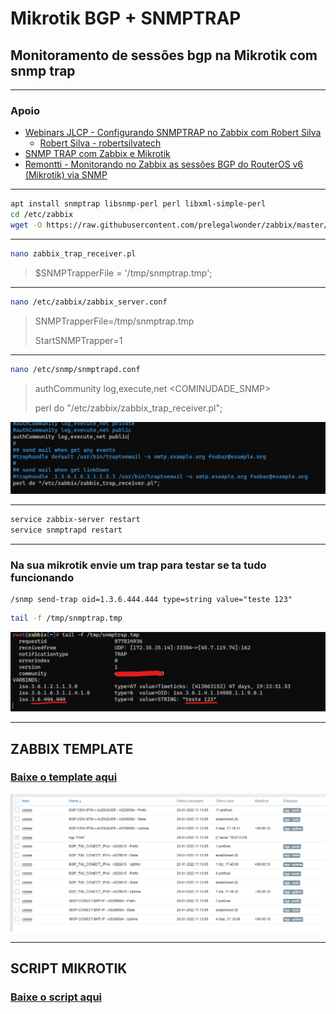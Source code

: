 # Mikrotik BGP + SNMPTRAP

## Monitoramento de sessões bgp na Mikrotik com snmp trap

---

### Apoio

* [Webinars JLCP - Configurando SNMPTRAP no Zabbix com Robert Silva](https://youtu.be/t9REGzRneGQ)
  * [Robert Silva - robertsilvatech](https://github.com/robertsilvatech)
* [SNMP TRAP com Zabbix e Mikrotik](https://youtu.be/-lWz4pZxems)
* [Remontti - Monitorando no Zabbix as sessões BGP do RouterOS v6 (Mikrotik) via SNMP](https://blog.remontti.com.br/6175)

---

```sh
apt install snmptrap libsnmp-perl perl libxml-simple-perl
cd /etc/zabbix
wget -O https://raw.githubusercontent.com/prelegalwonder/zabbix/master/misc/snmptrap/zabbix_trap_receiver.pl
```

---

```sh
nano zabbix_trap_receiver.pl
```

> $SNMPTrapperFile = '/tmp/snmptrap.tmp';

---

```sh
nano /etc/zabbix/zabbix_server.conf
```

> SNMPTrapperFile=/tmp/snmptrap.tmp
>
> StartSNMPTrapper=1

---

```sh
nano /etc/snmp/snmptrapd.conf
```

> authCommunity log,execute,net <COMINUDADE_SNMP>
>
> perl do "/etc/zabbix/zabbix_trap_receiver.pl";

![-](img/snmptrapconfig.png)

---

```sh
service zabbix-server restart
service snmptrapd restart
```

---

### Na sua mikrotik envie um trap para testar se ta tudo funcionando

```rsc
/snmp send-trap oid=1.3.6.444.444 type=string value="teste 123"
```

```sh
tail -f /tmp/snmptrap.tmp
```

![-](img/tail.png)

---

## ZABBIX TEMPLATE

### [Baixe o template aqui](/MIkrotik%20BGP%20-%20SNMPTRAP.yaml)

![-](img/values.png)

---

## SCRIPT MIKROTIK

### [Baixe o script aqui](/script_mikrotic.rsc)

